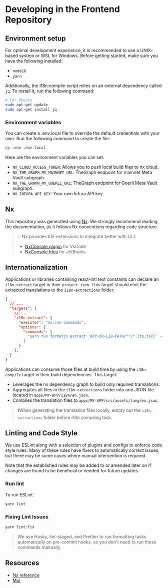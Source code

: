 # Developing in the Frontend Repository

## Environment setup

For optimal development experience, it is recommended to use a UNIX-based system or WSL for Windows. Before getting started, make sure you have the following installed:

- `node16`
- `yarn`

Additionally, the i18n:compile script relies on an external dependency called `jq`. To install it, run the following command:

```bash
# For Ubuntu
sudo apt-get update
sudo apt-get install jq
```

### Environment variables

You can create a .env.local file to override the default credentials with your own. Run the following command to create the file:

```bash
cp .env .env.local
```

Here are the environment variables you can set:

- `NX_CLOUD_ACCESS_TOKEN`: Allows you to push local build files to nx cloud.
- `NX_THE_GRAPH_MV_MAINNET_URL`: TheGraph endpoint for mainnet Meta Vault subgraph.
- `NX_THE_GRAPH_MV_GOERLI_URL`: TheGraph endpoint for Goerli Meta Vault subgraph.
- `NX_INFURA_API_KEY`: Your own Infura API key.

## Nx

This repository was generated using [Nx](https://nx.dev). We strongly recommend reading the documentation, as it follows Nx conventions regarding code structure.

> 💡 Nx provides IDE extensions to integrate better with CLI:
>
> - [NxConsole plugin](https://marketplace.visualstudio.com/items?itemName=nrwl.angular-console) for VsCode
> - [NxConsole Idea](https://plugins.jetbrains.com/plugin/15101-nx-console-idea) for JetBrains

## Internationalization

Applications or libraries containing react-intl text constants can declare an `i18n-extract` target in their `project.json`. This target should emit the extracted translations to the `i18n-extractions` folder.

```json
{
  // ...
  "targets": {
    //...
    "i18n-extract": {
      "executor": "nx:run-commands",
      "options": {
        "commands": [
          "yarn run formatjs extract 'APP-OR-LIB-PATH/**/*.{ts,tsx}' --out-file i18n-extractions/APP-OR-LIB-PATH.json --id-interpolation-pattern '[sha512:contenthash:base64:6]'"
        ]
      }
    },
  }
}
```

Applications can consume those files at build time by using the `i18n-compile` target in their build dependencies. This target:

- Leverages the nx dependency graph to build only required translations.
- Aggregates all files in the `i18n-extractions` folder into one JSON file located in `apps/MY-APP/i18n/en.json`.
- Compiles the translation files to `apps/MY-APP/src/assets/lang/en.json`.

> ❗When generating the translation files locally, empty out the `i18n-extractions` folder before i18n compiling task. 

## Linting and Code Style

We use ESLint along with a selection of plugins and configs to enforce code style rules. Many of these rules have fixers to automatically correct issues, but there may be some cases where manual intervention is required.

Note that the established rules may be added to or amended later on if changes are found to be beneficial or needed for future updates.

### Run lint

To run ESLint:

```bash
yarn lint
```

### Fixing Lint Issues

```bash
yarn lint:fix
```

> We use Husky, lint-staged, and Prettier to run formatting tasks automatically on pre-commit hooks, so you don't need to run these commands manually.

## Resources

- [Nx reference](https://nx.dev/reference)
- [Mui](https://mui.com/material-ui/)

